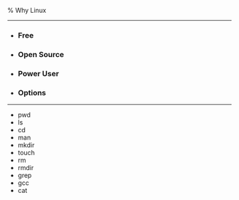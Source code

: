 % Why Linux


---

- ### Free
- ### Open Source
- ### Power User
- ### Options

---

- pwd
- ls
- cd
- man
- mkdir
- touch
- rm
- rmdir
- grep
- gcc
- cat
  
